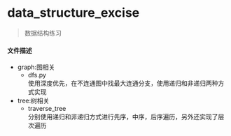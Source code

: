 # data_structure_excise
> 数据结构练习
#### 文件描述
* graph:图相关
    * dfs.py  
      使用深度优先，在不连通图中找最大连通分支，使用递归和非递归两种方式实现
* tree:树相关
    * traverse_tree  
      分别使用递归和非递归方式进行先序，中序，后序遍历，另外还实现了层次遍历
